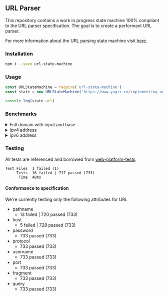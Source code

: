 ## URL Parser

This repository contains a work in progress state machine 100% compliant to the URL parser specification. The goal is to create a performant URL parser.

For more information about the URL parsing state machine visit [here](https://url.spec.whatwg.org/#url-parsing).

### Installation

```bash
npm i --save url-state-machine
```

### Usage

```javascript
const URLStateMachine = require('url-state-machine')
const state = new URLStateMachine('https://www.yagiz.co/implementing-node-js-url-parser-in-webassembly-with-rust/')

console.log(state.url)
```

### Benchmarks

<details>
  <summary>Full domain with input and base</summary>

- `new URL("/path/to/something?hello=world", "https://www.google.com")`

```
╔═══════════════════╤═════════╤══════════════════╤═══════════╤══════════════════════════╗
║ Slower tests      │ Samples │           Result │ Tolerance │ Difference with previous ║
╟───────────────────┼─────────┼──────────────────┼───────────┼──────────────────────────╢
║ whatwg-url        │    1000 │  37994.48 op/sec │  ± 0.97 % │                          ║
║ url-state-machine │    9500 │ 257195.34 op/sec │  ± 0.99 % │ + 576.93 %               ║
╟───────────────────┼─────────┼──────────────────┼───────────┼──────────────────────────╢
║ Fastest test      │ Samples │           Result │ Tolerance │ Difference with previous ║
╟───────────────────┼─────────┼──────────────────┼───────────┼──────────────────────────╢
║ URL               │   10000 │ 477303.34 op/sec │  ± 1.27 % │ + 85.58 %                ║
╚═══════════════════╧═════════╧══════════════════╧═══════════╧══════════════════════════╝
```
</details>

<details>
  <summary>ipv4 address</summary>

- `new URL("http://127.0.0.1")`

```
╔═══════════════════╤═════════╤═══════════════════╤═══════════╤══════════════════════════╗
║ Slower tests      │ Samples │            Result │ Tolerance │ Difference with previous ║
╟───────────────────┼─────────┼───────────────────┼───────────┼──────────────────────────╢
║ whatwg-url        │    5000 │   91747.56 op/sec │  ± 0.97 % │                          ║
║ url-state-machine │   10000 │  626208.74 op/sec │  ± 1.65 % │ + 582.53 %               ║
╟───────────────────┼─────────┼───────────────────┼───────────┼──────────────────────────╢
║ Fastest test      │ Samples │            Result │ Tolerance │ Difference with previous ║
╟───────────────────┼─────────┼───────────────────┼───────────┼──────────────────────────╢
║ URL               │    2500 │ 1037903.40 op/sec │  ± 0.87 % │ + 65.74 %                ║
╚═══════════════════╧═════════╧═══════════════════╧═══════════╧══════════════════════════╝
```

</details>

<details>
  <summary>ipv6 address</summary>

- `new URL("http://[1:0::]")`

```
╔═══════════════════╤═════════╤═══════════════════╤═══════════╤══════════════════════════╗
║ Slower tests      │ Samples │            Result │ Tolerance │ Difference with previous ║
╟───────────────────┼─────────┼───────────────────┼───────────┼──────────────────────────╢
║ whatwg-url        │    5500 │  196896.91 op/sec │  ± 0.97 % │                          ║
║ url-state-machine │   10000 │ 1321601.39 op/sec │  ± 2.76 % │ + 571.21 %               ║
╟───────────────────┼─────────┼───────────────────┼───────────┼──────────────────────────╢
║ Fastest test      │ Samples │            Result │ Tolerance │ Difference with previous ║
╟───────────────────┼─────────┼───────────────────┼───────────┼──────────────────────────╢
║ URL               │    8000 │ 1356561.74 op/sec │  ± 0.97 % │ + 2.65 %                 ║
╚═══════════════════╧═════════╧═══════════════════╧═══════════╧══════════════════════════╝
```
</details>

### Testing

All tests are referenced and borrowed from [web-platform-tests](https://github.com/web-platform-tests/wpt/blob/master/url/resources/urltestdata.json).

```
Test Files  1 failed (1)
     Tests  16 failed | 717 passed (733)
      Time  48ms
```

#### Conformance to specification

We're currently testing only the following attributes for URL

- pathname
  - 13 failed | 720 passed (733)
- host
  - 5 failed | 728 passed (733)
- password
  - 733 passed (733)
- protocol
  - 733 passed (733)
- username
  - 733 passed (733)
- port
  - 733 passed (733)
- fragment
  - 733 passed (733)
- query
  - 733 passed (733)
